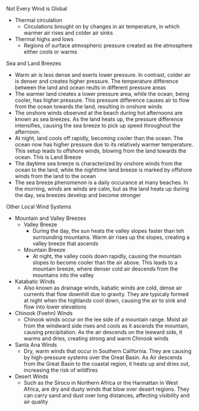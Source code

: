Not Every Wind is Global 
- Thermal circulation 
	- Circulations brought on by changes in air temperature, in which warmer air rises and colder air sinks 
- Thermal highs and lows 
	- Regions of surface atmospheric pressure created as the atmosphere either cools or warms 

Sea and Land Breezes
- Warm air is less dense and exerts lower pressure. In contrast, colder air is denser and creates higher pressure. The temperature difference between the land and ocean reults in different pressure areas 
- The warmer land creates a lower pressure area, while the ocean, being cooler, has higher pressure. This pressure difference causes air to flow from the ocean towards the land, resulting in onshore winds 
- The onshore winds observed at the beach during hot afternoons are known as sea breezes. As the land heats up, the pressure difference intensifies, causing the sea breeze to pick up speed throughout the afternoon. 
- At night, land cools off rapidly, becoming cooler than the ocean. The ocean now has higher pressure due to its relatively warmer temperature. This setup leads to offshore winds, blowing from the land towards the ocean. This is Land Breeze 
- The daytime sea breeze is characterized by onshore winds from the ocean to the land, while the nighttime land breeze is marked by offshore winds from the land to the ocean 
- The sea breeze phenomenon is a daily occurance at many beaches. In the morning, winds are winds are calm, but as the land heats up during the day, sea breezes develop and become stronger 

Other Local Wind Systems 
- Mountain and Valley Breezes 
	- Valley Breeze
		- During the day, the sun heats the valley slopes faster than teh surrounding mountains. Warm air rises up the slopes, creating a valley breeze that ascends
	- Mountain Breeze 
		- At night, the valley cools down rapidly, causing the mountain slopes to become cooler than the air above. This leads to a mountain breeze, where denser cold air descends from the mountains into the valley
- Katabatic Winds 
	- Also known as drainage winds, kabatic winds are cold, dense air currents that flow downhill due to gravity. They are typicaly formed at night when the highlands cool down, causing the air to sink and flow into lower elevations 
- Chinook (Foehn) Winds 
	- Chinook winds occur on the lee side of a mountain range. Moist air from the windward side rises and cools as it ascends the mountain, causing precipitation. As the air descends on the leeward side, it warms and dries, creating strong and warm Chinook winds 
- Santa Ana Winds 
	- Dry, warm winds that occur in Southern California. They are causing by high-pressure systems over the Great Basin. As Air descends from the Great Basin to the coastal region, it heats up and dries out, increasing the risk of wildfires 
- Desert Winds
	- Such as the Siroco in Northern Africa or the Harmattan in West Africa, are dry and dusty winds that blow over desert regions. They can carry sand and dust over long distances, affecting visibility and air quality 



